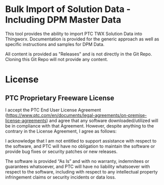 # Bulk Import of Solution Data - Including DPM Master Data

This tool provides the ability to import PTC TWX Solution Data into Thingworx.  Documentation is provided for the generic approach as well as specific instructions and samples for DPM Data.

All content is provided as "Releases" and is not directly in the Git Repo.  Cloning this Git Repo will not provide any content.


# License

## PTC Proprietary Freeware License

I accept the PTC End User License Agreement (https://www.ptc.com/en/documents/legal-agreements/on-premise-license-agreements) and agree that any software downloaded/utilized will be in compliance with that Agreement.  However, despite anything to the contrary in the License Agreement, I agree as follows:

I acknowledge that I am not entitled to support assistance with respect to the software, and PTC will have no obligation to maintain the software or provide bug fixes or security patches or new releases.

The software is provided “As Is” and with no warranty, indemnitees or guarantees whatsoever, and PTC will have no liability whatsoever with respect to the software, including with respect to any intellectual property infringement claims or security incidents or data loss.
